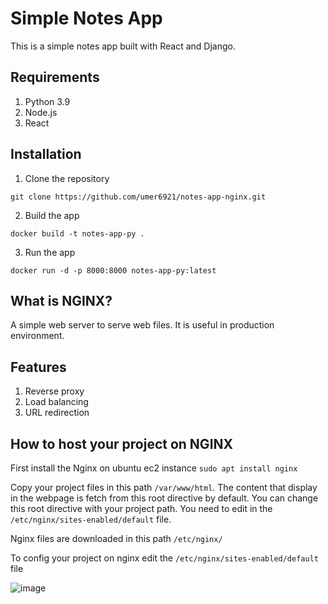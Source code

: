 # Simple Notes App
This is a simple notes app built with React and Django.

## Requirements
1. Python 3.9
2. Node.js
3. React

## Installation
1. Clone the repository
```
git clone https://github.com/umer6921/notes-app-nginx.git
```

2. Build the app
```
docker build -t notes-app-py .
```

3. Run the app
```
docker run -d -p 8000:8000 notes-app-py:latest
```

## What is NGINX?
A simple web server to serve web files. It is useful in production environment.

## Features
1) Reverse proxy
2) Load balancing
3) URL redirection
## How to host your project on NGINX
First install the Nginx on ubuntu ec2 instance ```sudo apt install nginx```

Copy your project files in this path ```/var/www/html```. The content that display in the webpage is fetch from this root directive by default. You can change this root directive with your project path. You need to edit in the ```/etc/nginx/sites-enabled/default``` file.

Nginx files are downloaded in this path ```/etc/nginx/```

To config your project on nginx edit the ```/etc/nginx/sites-enabled/default``` file

![image](https://github.com/umer6921/notes-app-nginx/assets/75561123/c925858c-4509-475f-a878-e062e3ef9f6e)

